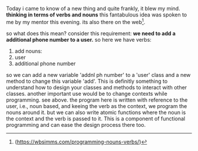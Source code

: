 Today i came to know of a new thing and quite frankly, it blew my mind.
**thinking in terms of verbs and nouns**
this fantabulous idea was spoken to me by my mentor this evening. its also there on the web[^vnp].

so what does this mean?
consider this requirement: __we need to add a additional phone number to a user.__
so here we have verbs:
 1. add
nouns: 
 1. user
 2. additional phone number

so we can add a new variable 'addnl ph number' to a 'user' class and a new method to change this variable 'add'. This is definitly something to understand how to design your classes and methods to interact with other classes. 
another important use would be to  change contexts while programming. see above. the program here is written with reference to the user, i.e., noun based, and keeing the verb as the context, we program the nouns around it. but we can also write atomic functions where the noun is the context and the verb is passed to it. This is a component of functional programming and can ease the design process there too.  
[^vnp]: (https://wbsimms.com/programming-nouns-verbs/)
